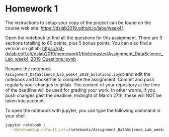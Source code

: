 # Homework 1

The instructions to setup your copy of the project can be found on the course
web site: https://dslab2019.github.io/labs/week4/.

Open the notebook to find all the questions for this assignment.
There are 3 sections totalling to 60 points, plus 5 bonus points.
You can also find a version on gitlab: https://git-dslab.epfl.ch/dslab2019/homework1/blob/master/Assignment_DataScience_Lab_week4_2019_Questions.ipynb .

Rename the notebook ```Assignment_DataScience_Lab_week4_2019_Solutions.ipynb``` and edit the notebook and Dockerfile to complete the assignment.
Commit and push regularly your changes to gitlab.
The content of your repository at the time of the deadline will be used for
grading your work.
In other words, if you push changes past the deadline, midnight of March 27th, these will NOT be
taken into account.

To open the notebook with jupyter, you can type the following command in
your shell.
```bash
jupyter notebook \
  --NotebookApp.default_url=/notebooks/Assignment_DataScience_Lab_week4_2019_Questions.ipynb
```

